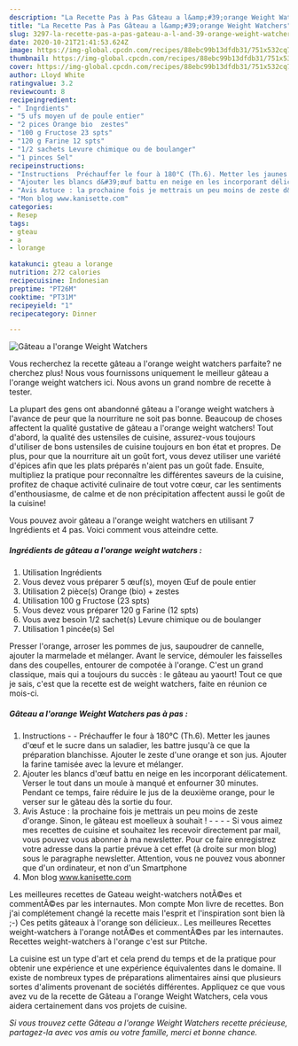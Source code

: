 ```yaml
---
description: "La Recette Pas à Pas Gâteau a l&amp;#39;orange Weight Watchers"
title: "La Recette Pas à Pas Gâteau a l&amp;#39;orange Weight Watchers"
slug: 3297-la-recette-pas-a-pas-gateau-a-l-and-39-orange-weight-watchers
date: 2020-10-21T21:41:53.624Z
image: https://img-global.cpcdn.com/recipes/88ebc99b13dfdb31/751x532cq70/gateau-a-lorange-weight-watchers-photo-principale-de-la-recette.jpg
thumbnail: https://img-global.cpcdn.com/recipes/88ebc99b13dfdb31/751x532cq70/gateau-a-lorange-weight-watchers-photo-principale-de-la-recette.jpg
cover: https://img-global.cpcdn.com/recipes/88ebc99b13dfdb31/751x532cq70/gateau-a-lorange-weight-watchers-photo-principale-de-la-recette.jpg
author: Lloyd White
ratingvalue: 3.2
reviewcount: 8
recipeingredient:
- " Ingrdients"
- "5 ufs moyen uf de poule entier"
- "2 pices Orange bio  zestes"
- "100 g Fructose 23 spts"
- "120 g Farine 12 spts"
- "1/2 sachets Levure chimique ou de boulanger"
- "1 pinces Sel"
recipeinstructions:
- "Instructions  Préchauffer le four à 180°C (Th.6). Metter les jaunes d&#39;œuf et le sucre dans un saladier, les battre jusqu&#39;à ce que la préparation blanchisse. Ajouter le zeste d&#39;une orange et son jus. Ajouter la farine tamisée avec la levure et mélanger."
- "Ajouter les blancs d&#39;œuf battu en neige en les incorporant délicatement. Verser le tout dans un moule à manqué et enfourner 30 minutes. Pendant ce temps, faire réduire le jus de la deuxième orange, pour le verser sur le gâteau dès la sortie du four."
- "Avis Astuce : la prochaine fois je mettrais un peu moins de zeste d&#39;orange. Sinon, le gâteau est moelleux à souhait !      Si vous aimez mes recettes de cuisine et souhaitez les recevoir directement par mail, vous pouvez vous abonner à ma newsletter. Pour ce faire enregistrez votre adresse dans la partie prévue à cet effet (à droite sur mon blog) sous le paragraphe newsletter. Attention, vous ne pouvez vous abonner que d&#39;un ordinateur, et non d&#39;un Smartphone ​​​​​​​"
- "Mon blog www.kanisette.com"
categories:
- Resep
tags:
- gteau
- a
- lorange

katakunci: gteau a lorange 
nutrition: 272 calories
recipecuisine: Indonesian
preptime: "PT26M"
cooktime: "PT31M"
recipeyield: "1"
recipecategory: Dinner

---
```



![Gâteau a l&#39;orange Weight Watchers](https://img-global.cpcdn.com/recipes/88ebc99b13dfdb31/751x532cq70/gateau-a-lorange-weight-watchers-photo-principale-de-la-recette.jpg)

Vous recherchez la recette gâteau a l&#39;orange weight watchers parfaite? ne cherchez plus! Nous vous fournissons uniquement le meilleur gâteau a l&#39;orange weight watchers ici. Nous avons un grand nombre de recette à tester.

La plupart des gens ont abandonné gâteau a l&#39;orange weight watchers à l'avance de peur que la nourriture ne soit pas bonne. Beaucoup de choses affectent la qualité gustative de gâteau a l&#39;orange weight watchers! Tout d'abord, la qualité des ustensiles de cuisine, assurez-vous toujours d'utiliser de bons ustensiles de cuisine toujours en bon état et propres. De plus, pour que la nourriture ait un goût fort, vous devez utiliser une variété d'épices afin que les plats préparés n'aient pas un goût fade. Ensuite, multipliez la pratique pour reconnaître les différentes saveurs de la cuisine, profitez de chaque activité culinaire de tout votre cœur, car les sentiments d'enthousiasme, de calme et de non précipitation affectent aussi le goût de la cuisine!

<!--inarticleads1-->

Vous pouvez avoir gâteau a l&#39;orange weight watchers en utilisant 7 Ingrédients et 4 pas. Voici comment vous atteindre cette.

##### Ingrédients de gâteau a l&#39;orange weight watchers :

1. Utilisation  Ingrédients
1. Vous devez vous préparer 5 œuf(s), moyen Œuf de poule entier
1. Utilisation 2 pièce(s) Orange (bio) + zestes
1. Utilisation 100 g Fructose (23 spts)
1. Vous devez vous préparer 120 g Farine (12 spts)
1. Vous avez besoin 1/2 sachet(s) Levure chimique ou de boulanger
1. Utilisation 1 pincée(s) Sel


Presser l&#39;orange, arroser les pommes de jus, saupoudrer de cannelle, ajouter la marmelade et mélanger. Avant le service, démouler les faisselles dans des coupelles, entourer de compotée à l&#39;orange. C&#39;est un grand classique, mais qui a toujours du succès : le gâteau au yaourt! Tout ce que je sais, c&#39;est que la recette est de weight watchers, faite en réunion ce mois-ci. 

<!--inarticleads2-->

##### Gâteau a l&#39;orange Weight Watchers pas à pas :

1. Instructions -  - Préchauffer le four à 180°C (Th.6). Metter les jaunes d&#39;œuf et le sucre dans un saladier, les battre jusqu&#39;à ce que la préparation blanchisse. Ajouter le zeste d&#39;une orange et son jus. Ajouter la farine tamisée avec la levure et mélanger.
1. Ajouter les blancs d&#39;œuf battu en neige en les incorporant délicatement. Verser le tout dans un moule à manqué et enfourner 30 minutes. Pendant ce temps, faire réduire le jus de la deuxième orange, pour le verser sur le gâteau dès la sortie du four.
1. Avis Astuce : la prochaine fois je mettrais un peu moins de zeste d&#39;orange. Sinon, le gâteau est moelleux à souhait !  -  -   -  - Si vous aimez mes recettes de cuisine et souhaitez les recevoir directement par mail, vous pouvez vous abonner à ma newsletter. Pour ce faire enregistrez votre adresse dans la partie prévue à cet effet (à droite sur mon blog) sous le paragraphe newsletter. Attention, vous ne pouvez vous abonner que d&#39;un ordinateur, et non d&#39;un Smartphone ​​​​​​​
1. Mon blog www.kanisette.com


Les meilleures recettes de Gateau weight-watchers notÃ©es et commentÃ©es par les internautes. Mon compte Mon livre de recettes. Bon j&#39;ai complétement changé la recette mais l&#39;esprit et l&#39;inspiration sont bien là ;-) Ces petits gâteaux à l&#39;orange son délicieux.. Les meilleures Recettes weight-watchers à l&#39;orange notÃ©es et commentÃ©es par les internautes. Recettes weight-watchers à l&#39;orange c&#39;est sur Ptitche. 

<!--inarticleads1-->

<p>
La cuisine est un type d'art et cela prend du temps et de la pratique pour obtenir une expérience et une expérience équivalentes dans le domaine. Il existe de nombreux types de préparations alimentaires ainsi que plusieurs sortes d'aliments provenant de sociétés différentes. Appliquez ce que vous avez vu de la recette de Gâteau a l&#39;orange Weight Watchers, cela vous aidera certainement dans vos projets de cuisine.
</p>

<p>
<i>Si vous trouvez cette Gâteau a l&#39;orange Weight Watchers recette précieuse, partagez-la avec vos amis ou votre famille, merci et bonne chance.</i>
</p>
